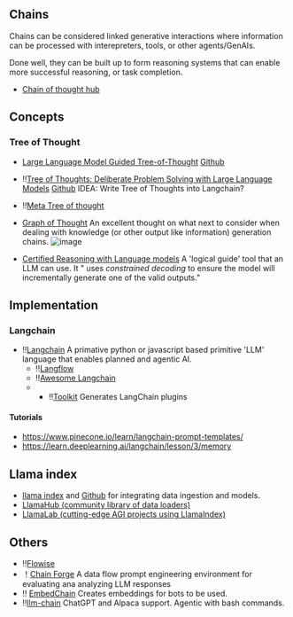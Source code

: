 
## Chains

Chains can be considered linked generative interactions where information can be processed with interepreters, tools, or other agents/GenAIs.

Done well, they can be built up to form reasoning systems that can enable more successful reasoning, or task completion. 

- [Chain of thought hub](https://github.com/FranxYao/chain-of-thought-hub)

## Concepts

### Tree of Thought

- [Large Language Model Guided Tree-of-Thought](https://arxiv.org/abs/2305.08291) [Github](https://github.com/jieyilong/tree-of-thought-puzzle-solver)
- ‼️[Tree of Thoughts: Deliberate Problem Solving with Large Language Models](https://arxiv.org/abs/2305.10601) [Github](https://github.com/ysymyth/tree-of-thought-llm)
IDEA: Write Tree of Thoughts into Langchain?
- ‼️[Meta Tree of thought](https://github.com/kyegomez/Meta-Tree-Of-Thoughts)

- [Graph of Thought](https://www.linkedin.com/posts/tonyseale_gpt4-promptengineering-semanticweb-activity-7075381524631580672-TAv3/) An excellent thought on what next to consider when dealing with knowledge (or other output like information) generation chains.
![image](https://github.com/ianderrington/genai/assets/76016868/9f195465-2b6b-47b7-9041-369ad0597649)


- [Certified Reasoning with Language models](https://arxiv.org/abs/2306.04031) A 'logical guide' tool that an LLM can use. It " uses _constrained decoding_ to ensure the model will incrementally generate one of the valid outputs." 


## Implementation
### Langchain

- ‼️[Langchain](https://python.langchain.com/en/latest/#) A primative python or javascript based primitive 'LLM' language that enables planned and agentic AI.
  - ‼️[Langflow](https://github.com/logspace-ai/langflow) 
  - ‼️[Awesome Langchain](https://github.com/kyrolabs/awesome-langchain)
  -   - ‼️[Toolkit](https://www.toolkit.club/) Generates LangChain plugins

#### Tutorials

  - https://www.pinecone.io/learn/langchain-prompt-templates/
  - https://learn.deeplearning.ai/langchain/lesson/3/memory

## Llama index
- [llama index](https://www.llamaindex.ai/) and [Github](https://github.com/jerryjliu/llama_index) for integrating data ingestion and models. 
- [LlamaHub (community library of data loaders)](https://llamahub.ai)
- [LlamaLab (cutting-edge AGI projects using LlamaIndex)](https://github.com/run-llama/llama-lab)

 
## Others
- ‼️[Flowise](https://github.com/FlowiseAI/Flowise)
- ！[Chain Forge](https://github.com/ianarawjo/ChainForge) A data flow prompt engineering environment for evaluating ana analyzing LLM responses
- ‼️ [EmbedChain](https://github.com/embedchain/embedchain) Creates embeddings for bots to be used. 
- ‼️[llm-chain](https://docs.llm-chain.xyz/docs/introduction) ChatGPT and Alpaca support. Agentic with bash commands.